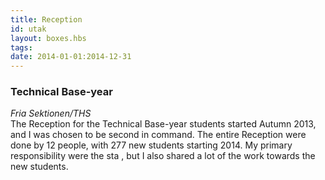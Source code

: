 ```yaml
---
title: Reception
id: utak
layout: boxes.hbs
tags:
date: 2014-01-01:2014-12-31
---
```

### Technical Base-year
*Fria Sektionen/THS* <br>
The Reception for the Technical Base-year students started Autumn 2013, and I was chosen to be second in command. The entire Reception were done by 12 people, with 277 new students starting 2014. My primary responsibility were the sta , but I also shared a lot of the work towards the new students.